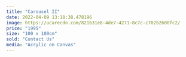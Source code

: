 ```yaml
---
title: "Carousel II"
date: 2022-04-09 13:18:38.478196
image: https://ucarecdn.com/821b31e8-4de7-4271-8c7c-c702b2600fc2/
price: "1995"
size: "100 x 100cm"
sold: "Contact Us"
media: "Acrylic on Canvas"
---
```


